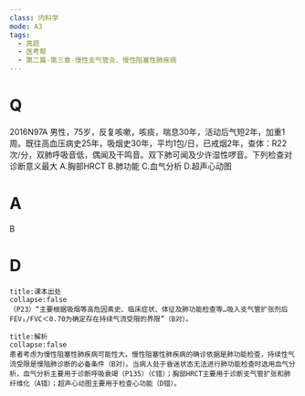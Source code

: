 ```yaml
---
class: 内科学
mode: A3
tags:
  - 真题
  - 医考帮
  - 第二篇-第三章-慢性支气管炎、慢性阻塞性肺疾病
---
```


# Q
2016N97A 男性，75岁，反复咳嗽，咳痰，喘息30年，活动后气短2年，加重1周。既往高血压病史25年，吸烟史30年，平均1包/日，已戒烟2年，查体：R22次/分，双肺呼吸音低，偶闻及干鸣音。双下肺可闻及少许湿性啰音。下列检查对诊断意义最大
A.胸部HRCT
B.肺功能
C.血气分析
D.超声心动图

# A
B
# D
```ad-note
title:课本出处
collapse:false
（P23）“主要根据吸烟等高危因素史、临床症状、体征及肺功能检查等…吸入支气管扩张剂后FEV₁/FVC＜0.70为确定存在持续气流受限的界限”（B对）。
```

```ad-summary
title:解析
collapse:false
患者考虑为慢性阻塞性肺疾病可能性大。慢性阻塞性肺疾病的确诊依据是肺功能检查，持续性气流受限是慢阻肺诊断的必备条件（B对）。当病人处于昏迷状态无法进行肺功能检查时选用血气分析，血气分析主要用于诊断呼吸衰竭（P135）（C错）；胸部HRCT主要用于诊断支气管扩张和肺纤维化（A错）；超声心动图主要用于检查心功能（D错）。
```

